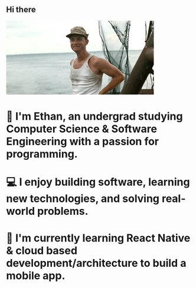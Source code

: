## Hi there

![Ethan's Banner](./1719958019269.gif)

# 🔭 I'm Ethan, an undergrad studying Computer Science & Software Engineering with a passion for programming.
# 💻 I enjoy building software, learning new technologies, and solving real-world problems.  
# 🌱 I'm currently learning React Native & cloud based development/architecture to build a mobile app.


<!--
**EthanLynam/EthanLynam** is a ✨ _special_ ✨ repository because its `README.md` (this file) appears on your GitHub profile.

Here are some ideas to get you started:

- 🔭 I’m currently working on ...
- 🌱 I’m currently learning ...
- 👯 I’m looking to collaborate on ...
- 🤔 I’m looking for help with ...
- 💬 Ask me about ...
- 📫 How to reach me: ...
- 😄 Pronouns: ...
- ⚡ Fun fact: ...
-->
